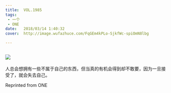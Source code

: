```yaml
---
title:	VOL.1985
tags:
 - 一个
 - ONE
date:	2018/03/14 1:40:32
cover:	http://image.wufazhuce.com/FqGEm4kPLo-SjkfWc-spiOmN8lbg

---
```

![](http://image.wufazhuce.com/FqGEm4kPLo-SjkfWc-spiOmN8lbg)
---

人总会想拥有一些不属于自己的东西，但当真的有机会得到却不敢要，因为一旦接受了，就会失去自己。
 
Reprinted from ONE

